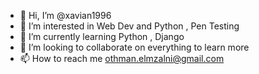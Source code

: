 - 👋 Hi, I’m @xavian1996
- 👀 I’m interested in Web Dev and Python , Pen Testing
- 🌱 I’m currently learning Python , Django
- 💞️ I’m looking to collaborate on everything to learn more
- 📫 How to reach me othman.elmzalni@gmail.com

<!---
xavian1996/xavian1996 is a ✨ special ✨ repository because its `README.md` (this file) appears on your GitHub profile.
You can click the Preview link to take a look at your changes.
--->
